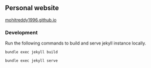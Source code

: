 ## Personal website

[mohitreddy1996.github.io](https://mohitreddy1996.github.io/)

### Development

Run the following commands to build and serve jekyll instance locally.

```
bundle exec jekyll build
```

```
bundle exec jekyll serve
```